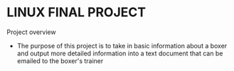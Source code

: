 # LINUX FINAL PROJECT 
Project overview
* The purpose of this project is to take in basic information about a boxer and output more detailed information into a text document that can be emailed to the boxer's trainer 
